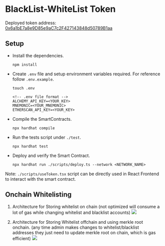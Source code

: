 # BlackList-WhiteList Token

Deployed token address: <a href="https://goerli.etherscan.io/address/0x6a1bE7a8e9D85e9aC7c2F427143848d50789B1aa">0x6a1bE7a8e9D85e9aC7c2F427143848d50789B1aa</a>

## Setup
- Install the dependencies.
  ```
  npm install
  ```
- Create `.env` file and setup environment variables required. For reference follow `.env.example`.
  ```
  touch .env
  ```
  ```
  <!-- .env file format -->
  ALCHEMY_API_KEY=<YOUR_KEY>
  MNEMONIC=<YOUR_MNEMONIC>
  ETHERSCAN_API_KEY=<YOUR_KEY>
  ```
- Compile the SmartContracts.
  ```
  npx hardhat compile
  ```
- Run the tests script under `./test`.
  ```
  npx hardhat test
  ```
- Deploy and verify the Smart Contract.
  ```
  npx hardhat run ./scripts/deploy.ts --network <NETWORK_NAME>
  ```

Note: `./scripts/useToken.tsx` script can be directly used in React Frontend to interact with the smart contract.

## Onchain Whitelisting

1. Architecture for Storing whitelist on chain (not optimized will consume a lot of gas while changing whitelist and blacklist accounts)
    <image src="./onchain.jpg">


2. Architecture for Storing Whitelist offchain and using merkle root onchain. (any time admin makes changes to whitelist/blacklist addresses they just need to update merkle root on chain, which is gas efficient)
    <image src="./offchainWithMerkleProof.jpg">